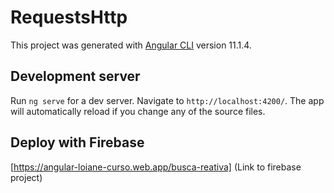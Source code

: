# RequestsHttp

This project was generated with [Angular CLI](https://github.com/angular/angular-cli) version 11.1.4.

## Development server

Run `ng serve` for a dev server. Navigate to `http://localhost:4200/`. The app will automatically reload if you change any of the source files.

## Deploy with Firebase
[https://angular-loiane-curso.web.app/busca-reativa] (Link to firebase project)
